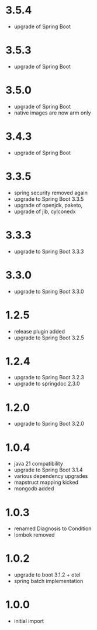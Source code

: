 # 3.5.4
- upgrade of Spring Boot

# 3.5.3
- upgrade of Spring Boot

# 3.5.0
- upgrade of Spring Boot
- native images are now arm only

# 3.4.3
- upgrade of Spring Boot 

# 3.3.5
- spring security removed again
- upgrade to Spring Boot 3.3.5
- upgrade of openjdk, paketo,
- upgrade of jib, cylconedx


# 3.3.3
- upgrade to Spring Boot 3.3.3

# 3.3.0
- upgrade to Spring Boot 3.3.0

# 1.2.5
- release plugin added
- upgrade to Spring Boot 3.2.5

# 1.2.4
- upgrade to Spring Boot 3.2.3
- upgrade to springdoc 2.3.0

# 1.2.0
- upgrade to Spring Boot 3.2.0

# 1.0.4
- java 21 compatibility
- upgrade to Spring Boot 3.1.4
- various dependency upgrades
- mapstruct mapping kicked
- mongodb added

# 1.0.3
- renamed Diagnosis to Condition
- lombok removed

# 1.0.2
- upgrade to boot 3.1.2 + otel
- spring batch implementation

# 1.0.0
- initial import